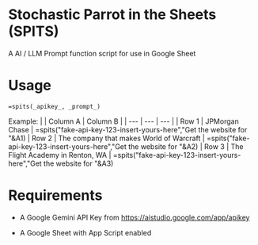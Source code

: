 # Stochastic Parrot in the Sheets (SPITS)
A AI / LLM Prompt function script for use in Google Sheet

# Usage
```=spits(_apikey_, _prompt_)```

Example:
|   | Column A | Column B |
| --- | --- | --- |
| Row 1 | JPMorgan Chase | =spits("fake-api-key-123-insert-yours-here","Get the website for "&A1)
| Row 2 | The company that makes World of Warcraft | =spits("fake-api-key-123-insert-yours-here","Get the website for "&A2)
| Row 3 | The Flight Academy in Renton, WA | =spits("fake-api-key-123-insert-yours-here","Get the website for "&A3)

# Requirements
- A Google Gemini API Key from https://aistudio.google.com/app/apikey

- A Google Sheet with App Script enabled


